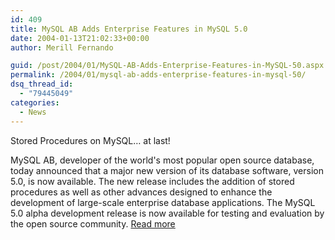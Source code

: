 ```yaml
---
id: 409
title: MySQL AB Adds Enterprise Features in MySQL 5.0
date: 2004-01-13T21:02:33+00:00
author: Merill Fernando

guid: /post/2004/01/MySQL-AB-Adds-Enterprise-Features-in-MySQL-50.aspx
permalink: /2004/01/mysql-ab-adds-enterprise-features-in-mysql-50/
dsq_thread_id:
  - "79445049"
categories:
  - News
---
```

<body xmlns="http://www.w3.org/1999/xhtml">
    <div class="Section1">
        <p>
            Stored Procedures on MySQL&hellip; at last!
        </p>
        <p>
            <span style=''>MySQL</span> AB, developer of the world's most popular open source
            database, today announced that a major new version of its database software, version
            5.0, is now available. The new release includes the addition of stored procedures
            as well as other advances designed to enhance the development of large-scale enterprise
            database applications. The MySQL 5.0 alpha development release is now available for
            testing and evaluation by the open source community. <a href="http://www.mysql.com/press/release_2004_02.html">Read
            more</a>
        </p>
    </div>
</body>